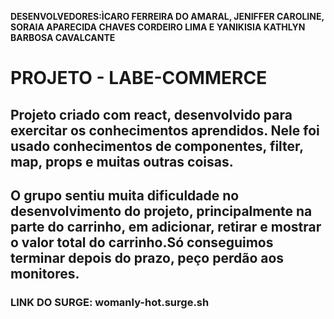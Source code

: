 **DESENVOLVEDORES:ÌCARO FERREIRA DO AMARAL, JENIFFER CAROLINE, SORAIA APARECIDA CHAVES CORDEIRO LIMA E YANIKISIA KATHLYN BARBOSA CAVALCANTE**
# PROJETO - LABE-COMMERCE

## Projeto criado com react, desenvolvido para exercitar os conhecimentos aprendidos. Nele foi usado conhecimentos de componentes, filter, map, props e muitas outras coisas. 

## O grupo sentiu muita dificuldade no desenvolvimento do projeto, principalmente na parte do carrinho, em adicionar, retirar e mostrar o valor total do carrinho.Só conseguimos terminar depois do prazo, peço perdão aos monitores. 

### LINK DO SURGE:  womanly-hot.surge.sh

